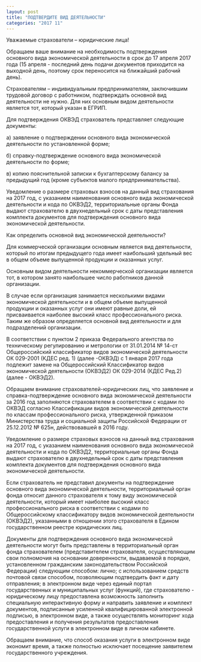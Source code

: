 ```yaml
---
layout: post
title: "ПОДТВЕРДИТЕ ВИД ДЕЯТЕЛЬНОСТИ"
categories: "2017 11"
---
```


Уважаемые страхователи – юридические лица!

Обращаем ваше внимание на необходимость подтверждения основного вида экономической деятельности в срок до 17 апреля 2017 года (15 апреля - последний день подачи документов приходится на выходной день, поэтому срок переносится на ближайший рабочий день).

Страхователям – индивидуальным предпринимателям, заключившим трудовой договор с работником, подтверждать основной вид деятельности не нужно. Для них основным видом деятельности является тот, который указан в ЕГРИП.

Для подтверждения ОКВЭД страхователь представляет следующие документы:

а) заявление о подтверждении основного вида экономической деятельности по установленной форме;

б) справку-подтверждение основного вида экономической деятельности по форме;

в) копию пояснительной записки к бухгалтерскому балансу за предыдущий год (кроме субъектов малого предпринимательства).

Уведомление о размере страховых взносов на данный вид страхования на 2017 год, с указанием наименования основного вида экономической деятельности и кода по ОКВЭД2, территориальные органы Фонда выдают страхователю в двухнедельный срок с даты представления комплекта документов для подтверждения основного вида экономической деятельности.

Как определить основной вид экономической деятельности?

Для коммерческой организации основным является вид деятельности, который по итогам предыдущего года имеет наибольший удельный вес в общем объеме выпущенной продукции и оказанных услуг.

Основным видом деятельности некоммерческой организации является тот, в котором занято наибольшее число работников данной организации.

В случае если организация занимается несколькими видами экономической деятельности и в общем объеме выпущенной продукции и оказанных услуг они имеют равные доли, ей присваивается наиболее высокий класс профессионального риска. Таким же образом определяется основной вид деятельности и для подразделений организации.

В соответствии с пунктом 2 приказа Федерального агентства по техническому регулированию и метрологии от 31.01.2014 № 14-ст Общероссийский классификатор видов экономической деятельности ОК 029-2001 (КДЕС ред. 1) (далее -ОКВЭД) с 1 января 2017 года подлежит замене на Общероссийский Классификатор видов экономической деятельности (ОКВЭД2) ОК 029-2014 (КДЕС Ред.2) (далее - ОКВЭД2).

Обращаем внимание страхователей-юридических лиц, что заявление и справка-подтверждение основного вида экономической деятельности за 2016 год заполняются страхователем в соответствии с кодами по ОКВЭД согласно Классификации видов экономической деятельности по классам профессионального риска, утвержденной приказом Министерства труда и социальной защиты Российской Федерации от 25.12.2012 № 625н, действовавшей в 2016 году.

Уведомление о размере страховых взносов на данный вид страхования на 2017 год, с указанием наименования основного вида экономической деятельности и кода по ОКВЭД2, территориальные органы Фонда выдают страхователю в двухнедельный срок с даты представления комплекта документов для подтверждения основного вида экономической деятельности.

Если страхователь не представил документы на подтверждение основного вида экономической деятельности, территориальный орган фонда относит данного страхователя к тому виду экономической деятельности, который имеет наиболее высокий класс профессионального риска в соответствии с кодами по Общероссийскому классификатору видов экономической деятельности (ОКВЭД2), указанными в отношении этого страхователя в Едином государственном реестре юридических лиц.

Документы для подтверждения основного вида экономической деятельности могут быть представлены в территориальный орган фонда страхователем (представителем страхователя, осуществляющим свои полномочия на основании доверенности, выдаваемой в порядке, установленном гражданским законодательством Российской Федерации) следующим способом: лично; с использованием средств почтовой связи способом, позволяющим подтвердить факт и дату отправления; в электронном виде через единый портал государственных и муниципальных услуг (функций), где страхователю - юридическому лицу предоставлена возможность заполнить специальную интерактивную форму и направить заявление и комплект документов, подписанные усиленной квалифицированной электронной подписью, в электронном виде, а также осуществлять мониторинг хода предоставления и получения результатов предоставления государственной услуги в электронном виде в личном кабинете.

Обращаем внимание, что способ оказания услуги в электронном виде экономит время, а также полностью исключает посещение заявителем государственного учреждения.


